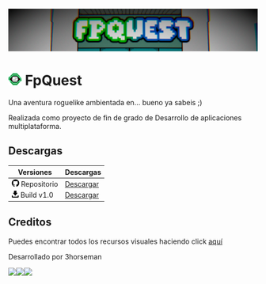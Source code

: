 



![banner fpquest](https://raw.githubusercontent.com/ZagloSs/SpritesFPQuest/main/Banner.png)
# ![enter image description here](https://github.com/ZagloSs/SpritesFPQuest/blob/main/logo.png?raw=true) FpQuest
Una aventura roguelike ambientada en... bueno ya sabeis ;)

Realizada como proyecto de fin de grado de Desarrollo de aplicaciones multiplataforma.




## Descargas

| Versiones | Descargas |
|--|--|
| ![enter image description here](https://github.com/ZagloSs/SpritesFPQuest/blob/main/2.png?raw=true) Repositorio | [Descargar](https://github.com/ZagloSs/FPQuest/archive/refs/heads/main.zip) |
|![enter image description here](https://github.com/ZagloSs/SpritesFPQuest/blob/main/Si3.png?raw=true) Build v1.0|[Descargar](https://github.com/ZagloSs/fpquestBuild/archive/refs/heads/main.zip)|




## Creditos
Puedes encontrar todos los recursos visuales haciendo click [aquí](https://github.com/ZagloSs/SpritesFPQuest/tree/main/Sprites)

Desarrollado por 3horseman

[<img src="https://avatars.githubusercontent.com/u/71779031?v=4" width=115>](https://github.com/ZagloSs)[<img src="https://avatars.githubusercontent.com/u/132547353?v=4" width=115>](https://github.com/Marcosino4)[<img src="https://avatars.githubusercontent.com/u/132547348?v=4" width=115>](https://github.com/SaqFernando)
